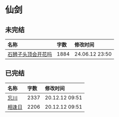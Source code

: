 # 仙剑

## 未完结

|名称|字数|修改时间|
|:-|:-|:-|
|[石狮子头顶会开花吗](石狮子头顶会开花吗.md)|1884|24.06.12 23:50|

## 已完结

|名称|字数|修改时间|
|:-|:-|:-|
|[忘川](../trash/忘川.md)|2337|20.12.12 09:51|
|[相逢日](../trash/相逢日.md)|2206|20.12.12 09:51|
